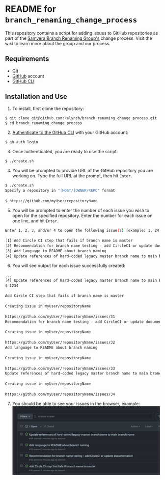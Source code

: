# README for `branch_renaming_change_process`

This repository contains a script for adding issues to GitHub repositories as part of the [Samvera Branch Renaming Group's](https://samvera.atlassian.net/wiki/spaces/samvera/pages/504926829/Samvera%2BBranch%2BRenaming%2BWorking%2BGroup) change process. Visit the wiki to learn more about the group and our process. 

## Requirements
* [Git](http://git-scm.com/)
* [GitHub](http://github.com/) account
* [GitHub CLI](https://github.com/cli/cli#installation)

## Installation and Use

1. To install, first clone the repository:

  ```bash
  $ git clone git@github.com:kelynch/branch_renaming_change_process.git
  $ cd branch_renaming_change_process
  ```
2. [Authenticate to the GitHub CLI](https://cli.github.com/manual/gh_auth_login) with your GitHub account:
  ```bash
  $ gh auth login
  ```

3. Once authenticated, you are ready to use the script:
  ```bash
  $ ./create.sh
  ```

4. You will be prompted to provide URL of the GitHub repository you are working on.  Type the full URL at the prompt, then hit `Enter`.

  ```bash
  $ ./create.sh
  Specify a repository in "[HOST/]OWNER/REPO" format

  $ https://github.com/myUser/repositoryName

  ```

5. You will be prompted to enter the number of each issue you wish to open for the specified repository.  Enter the number for each issue on one line, and hit `Enter`.

  ```bash
  Enter 1, 2, 3, and/or 4 to open the following issue(s) [example: 1, 24, 1234]:

  [1] Add Circle CI step that fails if branch name is master
  [2] Recommendation for branch name testing - add CircleCI or update documentation
  [3] Add language to README about branch naming
  [4] Update references of hard-coded legacy master branch name to main branch name

  ```

6. You will see output for each issue successfully created:

  ```bash
  ...
  [4] Update references of hard-coded legacy master branch name to main branch name
  $ 1234

  Add Circle CI step that fails if branch name is master

  Creating issue in myUser/repositoryName

  https://github.com/myUser/repositoryName/issues/31
  Recommendation for branch name testing - add CircleCI or update documentation

  Creating issue in myUser/repositoryName

  https://github.com/myUser/repositoryName/issues/32
  Add language to README about branch naming

  Creating issue in myUser/repositoryName

  https://github.com/myUser/repositoryName/issues/33
  Update references of hard-coded legacy master branch name to main branch name

  Creating issue in myUser/repositoryName

  https://github.com/myUser/repositoryName/issues/34
  ```

7. You should be able to see your issues in the browser, example:
  ![](gh_issues.png)
